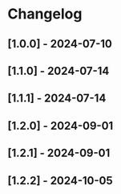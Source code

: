# Changelog

## [1.0.0] - 2024-07-10

## [1.1.0] - 2024-07-14

## [1.1.1] - 2024-07-14

## [1.2.0] - 2024-09-01

## [1.2.1] - 2024-09-01

## [1.2.2] - 2024-10-05
